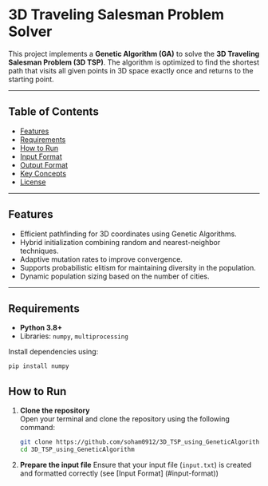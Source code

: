 # 3D Traveling Salesman Problem Solver

This project implements a **Genetic Algorithm (GA)** to solve the **3D Traveling Salesman Problem (3D TSP)**. The algorithm is optimized to find the shortest path that visits all given points in 3D space exactly once and returns to the starting point.

---

## Table of Contents
- [Features](#features)
- [Requirements](#requirements)
- [How to Run](#how-to-run)
- [Input Format](#input-format)
- [Output Format](#output-format)
- [Key Concepts](#key-concepts)
- [License](#license)

---

## Features
- Efficient pathfinding for 3D coordinates using Genetic Algorithms.
- Hybrid initialization combining random and nearest-neighbor techniques.
- Adaptive mutation rates to improve convergence.
- Supports probabilistic elitism for maintaining diversity in the population.
- Dynamic population sizing based on the number of cities.

---

## Requirements
- **Python 3.8+**
- Libraries: `numpy`, `multiprocessing`

Install dependencies using:
```bash
pip install numpy
```

## How to Run

1. **Clone the repository**  
   Open your terminal and clone the repository using the following command:  
   ```bash
   git clone https://github.com/soham0912/3D_TSP_using_GeneticAlgorithm.git
   cd 3D_TSP_using_GeneticAlgorithm
   ```
2. **Prepare the input file**
   Ensure that your input file (`input.txt`) is created and formatted correctly (see [Input Format] (#input-format))

